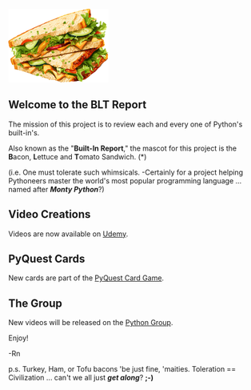 ![The BLT Report](https://github.com/Python3-Training/The-Built-In-Report/blob/main/sandwich.png "The Built-In Report")

## Welcome to the BLT Report

The mission of this project is to review each and every one of Python's built-in's.

Also known as the "**Built-In Report**," the mascot for this project is the **B**acon, **L**ettuce and **T**omato Sandwich. (*)

(i.e. One must tolerate such whimsicals. -Certainly for a project helping Pythoneers master the world's most popular programming language ... named after ***Monty Python***?)

## Video Creations

Videos are now available on [Udemy](https://www.udemy.com/course/thebuiltinreport/?referralCode=28A49D53C71B9229997D).

## PyQuest Cards

New cards are part of the [PyQuest Card Game](https://github.com/Python3-Training/PyQuest/tree/main/CardGame).

## The Group

New videos will be released on the [Python Group](https://www.facebook.com/groups/nagyspythontraining).

Enjoy!

-Rn


p.s. Turkey, Ham, or Tofu bacons 'be just fine, 'maities. Toleration == Civilization ... can't we all just ***get along***? **;-)**


